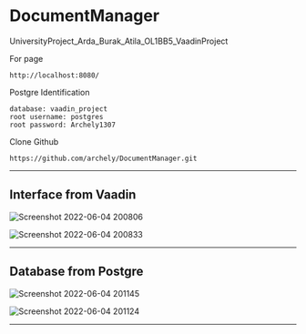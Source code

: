 # DocumentManager
UniversityProject_Arda_Burak_Atila_OL1BB5_VaadinProject

For page

```
http://localhost:8080/
```

Postgre Identification 

``` 
database: vaadin_project
root username: postgres
root password: Archely1307
```

Clone Github

```
https://github.com/archely/DocumentManager.git
```



**********************

## Interface from Vaadin


![Screenshot 2022-06-04 200806](https://user-images.githubusercontent.com/56447709/172020157-582f976e-06a4-4007-ae61-e8ec067c04bb.png)

![Screenshot 2022-06-04 200833](https://user-images.githubusercontent.com/56447709/172020156-13bc7c15-6cff-4368-85f6-09849d6842d3.png)


***********************

## Database from Postgre

![Screenshot 2022-06-04 201145](https://user-images.githubusercontent.com/56447709/172020224-4e231ec3-70dd-4ed2-9515-b7c9f0836c75.png)

![Screenshot 2022-06-04 201124](https://user-images.githubusercontent.com/56447709/172020226-e0bf14e9-d447-4db0-8289-21ea03ce1411.png)


*************************
